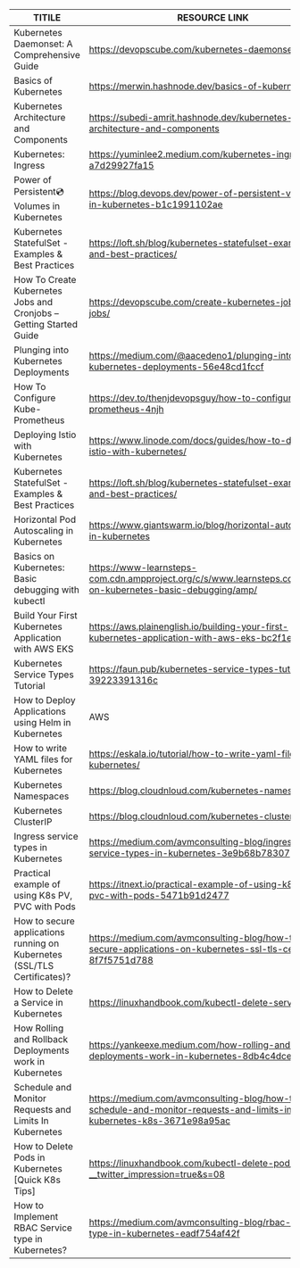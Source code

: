 


| TITILE  | RESOURCE LINK |
| ------------- | -------------  |
|  Kubernetes Daemonset: A Comprehensive Guide | https://devopscube.com/kubernetes-daemonse   | t/
| Basics of Kubernetes  | https://merwin.hashnode.dev/basics-of-kubernetes  |
| Kubernetes Architecture and Components | https://subedi-amrit.hashnode.dev/kubernetes-architecture-and-components |
| Kubernetes: Ingress     | https://yuminlee2.medium.com/kubernetes-ingress-a7d29927fa15  | 
| Power of Persistent💿Volumes in Kubernetes  | https://blog.devops.dev/power-of-persistent-volumes-in-kubernetes-b1c1991102ae  | 
| Kubernetes StatefulSet - Examples & Best Practices  | https://loft.sh/blog/kubernetes-statefulset-examples-and-best-practices/  | 
| How To Create Kubernetes Jobs and Cronjobs – Getting Started Guide  | https://devopscube.com/create-kubernetes-jobs-cron-jobs/  | 
| Plunging into Kubernetes Deployments  | https://medium.com/@aacedeno1/plunging-into-kubernetes-deployments-56e48cd1fccf  |
|  How To Configure Kube-Prometheus  | https://dev.to/thenjdevopsguy/how-to-configure-kube-prometheus-4njh | 
| Deploying Istio with Kubernetes    | https://www.linode.com/docs/guides/how-to-deploy-istio-with-kubernetes/  | 
| Kubernetes StatefulSet - Examples & Best Practices | https://loft.sh/blog/kubernetes-statefulset-examples-and-best-practices/  | 
| Horizontal Pod Autoscaling in Kubernetes  | https://www.giantswarm.io/blog/horizontal-autoscaling-in-kubernetes |
| Basics on Kubernetes: Basic debugging with kubectl  | https://www-learnsteps-com.cdn.ampproject.org/c/s/www.learnsteps.com/basics-on-kubernetes-basic-debugging/amp/  |
| Build Your First Kubernetes Application with AWS EKS  | https://aws.plainenglish.io/building-your-first-kubernetes-application-with-aws-eks-bc2f1e84118  |
| Kubernetes Service Types Tutorial  | https://faun.pub/kubernetes-service-types-tutorial-39223391316c |
| How to Deploy Applications using Helm in Kubernetes |AWS| | https://medium.com/avmconsulting-blog/deploying-applications-using-helm-in-kubernetes-b5c8b609e4b5  |
| How to write YAML files for Kubernetes  | https://eskala.io/tutorial/how-to-write-yaml-files-for-kubernetes/  | 
| Kubernetes Namespaces | https://blog.cloudnloud.com/kubernetes-namespaces  | 
| Kubernetes ClusterIP  | https://blog.cloudnloud.com/kubernetes-clusterip  | 
| Ingress service types in Kubernetes  | https://medium.com/avmconsulting-blog/ingress-service-types-in-kubernetes-3e9b68b78307  | 
| Practical example of using K8s PV, PVC with Pods | https://itnext.io/practical-example-of-using-k8s-pv-pvc-with-pods-5471b91d2477 |
| How to secure applications running on Kubernetes (SSL/TLS Certificates)? | https://medium.com/avmconsulting-blog/how-to-secure-applications-on-kubernetes-ssl-tls-certificates-8f7f5751d788  |
| How to Delete a Service in Kubernetes | https://linuxhandbook.com/kubectl-delete-service/  |
| How Rolling and Rollback Deployments work in Kubernetes | https://yankeexe.medium.com/how-rolling-and-rollback-deployments-work-in-kubernetes-8db4c4dce599 |
| Schedule and Monitor Requests and Limits In Kubernetes | https://medium.com/avmconsulting-blog/how-to-schedule-and-monitor-requests-and-limits-in-kubernetes-k8s-3671e98a95ac  | 
| How to Delete Pods in Kubernetes [Quick K8s Tips] | https://linuxhandbook.com/kubectl-delete-pod/amp/?__twitter_impression=true&s=08  |
| How to Implement RBAC Service type in Kubernetes?  | https://medium.com/avmconsulting-blog/rbac-service-type-in-kubernetes-eadf754af42f  |

